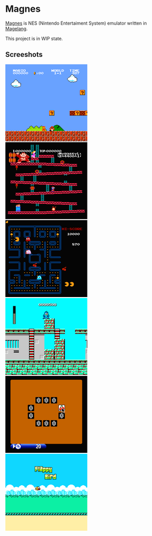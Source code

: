 # Magnes

[Magnes](https://magnes.jauhar.dev) is NES (Nintendo Entertaiment System) emulator written in [Magelang](https://github.com/jauhararifin/magelang).

This project is in WIP state.

## Screeshots

![Super Mario](img/super_mario.png)
![Donkey Kong](img/donkey_kong.png)
![Pacman](img/pacman.png)
![Mega-Man](img/mega_man.png)
![Concentration Room](img/croom.png)
![Flappy Bird](img/flappy_bird.png)
